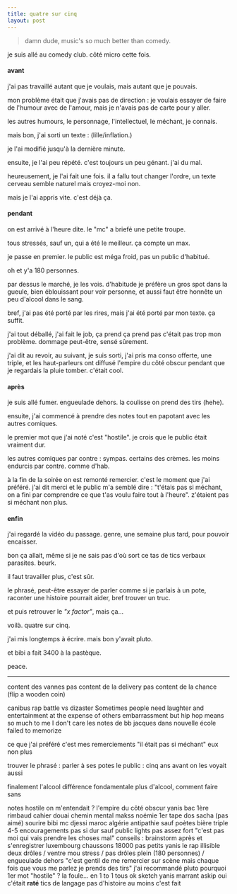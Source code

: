 ```yaml
---
title: quatre sur cinq
layout: post
---
```


> damn dude,
> music's so much better than comedy.

je suis allé au comedy club. côté micro cette fois.

#### avant

j'ai pas travaillé autant que je voulais,
mais autant que je pouvais.

mon problème était que j'avais pas de direction :
je voulais essayer de faire de l'humour avec de l'amour,
mais je n'avais pas de carte pour y aller.

les autres humours, 
le personnage, l'intellectuel, le méchant,
je connais.

mais bon, j'ai sorti un texte : (lille/inflation.)

je l'ai modifié jusqu'à la dernière minute.

ensuite, je l'ai peu répété.
c'est toujours un peu génant.
j'ai du mal.

heureusement, je l'ai fait une fois.
il a fallu tout changer l'ordre,
un texte cerveau semble naturel mais croyez-moi non.

mais je l'ai appris vite. c'est déjà ça.

#### pendant

on est arrivé à l'heure dite.
le "mc" a briefé une petite troupe.

tous stressés, sauf un,
qui a été le meilleur. ça compte un max.

je passe en premier.
le public est méga froid,
pas un public d'habitué.

oh et y'a 180 personnes.

par dessus le marché,
je les vois.
d'habitude je préfère un gros spot dans la gueule,
bien éblouissant pour voir personne,
et aussi faut être honnête un peu d'alcool dans le sang.

bref, j'ai pas été porté par les rires,
mais j'ai été porté par mon texte.
ça suffit.

j'ai tout déballé, j'ai fait le job,
ça prend ça prend pas 
c'était pas trop mon problème.
dommage peut-être, sensé sûrement.

j'ai dit au revoir, au suivant,
je suis sorti, j'ai pris ma conso offerte,
une triple, et les haut-parleurs ont diffusé
l'empire du côté obscur pendant que je regardais
la pluie tomber. c'était cool.

#### après

je suis allé fumer. engueulade dehors.
la coulisse on prend des tirs (hehe).

ensuite, j'ai commencé à prendre des notes
tout en papotant avec les autres comiques.

le premier mot que j'ai noté c'est "hostile".
je crois que le public était vraiment dur.

les autres comiques par contre : sympas.
certains des crèmes. les moins endurcis par contre.
comme d'hab.

à la fin de la soirée on est remonté remercier.
c'est le moment que j'ai préféré.
j'ai dit merci et le public m'a semblé dire :
"t'étais pas si méchant,
on a fini par comprendre ce que t'as voulu faire
tout à l'heure".
z'étaient pas si méchant non plus.

#### enfin

j'ai regardé la vidéo du passage.
genre, une semaine plus tard,
pour pouvoir encaisser.

bon ça allait, même si je ne sais pas d'où sort
ce tas de tics verbaux parasites. beurk.

il faut travailler plus, c'est sûr.

le phrasé, peut-être essayer de parler
comme si je parlais à un pote,
raconter une histoire pourrait aider,
bref trouver un truc.

et puis retrouver le *"x factor"*, mais ça...

voilà. quatre sur cinq.

j'ai mis longtemps à écrire.
mais bon y'avait pluto.

et bibi a fait 3400 à la pastèque.

peace.

---

content des vannes
pas content de la delivery
pas content de la chance
(flip a wooden coin)

canibus rap battle vs dizaster
Sometimes people need laughter and entertainment at the expense of others embarrassment but hip hop means so much to me I don't care
les notes de bb jacques dans nouvelle école
failed to memorize

ce que j'ai préféré c'est mes remerciements
"il était pas si méchant" eux non plus

trouver le phrasé : parler à ses potes
le public : cinq ans avant on les voyait aussi

finalement l'alcool
différence fondamentale
plus d'alcool, comment faire sans

notes
hostile
on m'entendait ?
l'empire du côté obscur
yanis bac 1ère rimbaud cahier douai
chemin mental makss
noémie 1er
tape dos sacha (pas aimé)
sourire bibi
mc djessi maroc algérie
antipathie sauf poètes
bière triple
4-5 encouragements
pas si dur sauf public
lights pas assez fort
"c'est pas moi qui vais prendre les choses mal"
conseils : brainstorm après et s'enregistrer
luxembourg chaussons 18000 pas petits
yanis le rap
illisible
deux drôles / ventre mou stress / pas drôles
plein (180 personnes) / engueulade dehors
"c'est gentil de me remercier sur scène mais chaque fois
que vous me parlez je prends des tirs"
j'ai recommandé pluto
pourquoi 1er mot "hostile" ?
la foule... en 1 to 1 tous ok
sketch yanis marrant askip
oui c'était **raté**
tics de langage
pas d'histoire
au moins c'est fait
